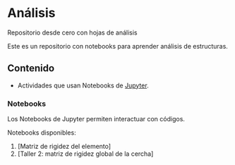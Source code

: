 # Análisis
Repositorio desde cero con hojas de análisis

Este es un repositorio con notebooks para aprender análisis de estructuras.

## Contenido
- Actividades que usan Notebooks de [Jupyter](http://jupyter.org/).

### Notebooks
Los Notebooks de Jupyter permiten interactuar con códigos.

Notebooks disponibles:
1. [Matriz de rigidez del elemento] 
2. [Taller 2: matriz de rigidez global de la cercha]


